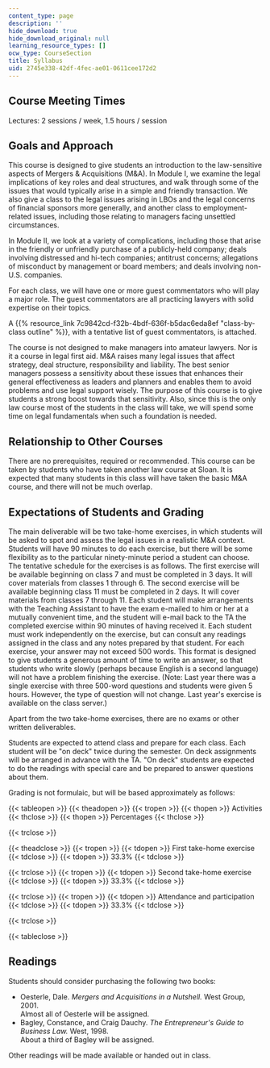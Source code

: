 ```yaml
---
content_type: page
description: ''
hide_download: true
hide_download_original: null
learning_resource_types: []
ocw_type: CourseSection
title: Syllabus
uid: 2745e338-42df-4fec-ae01-0611cee172d2
---
```


Course Meeting Times
--------------------

Lectures: 2 sessions / week, 1.5 hours / session

Goals and Approach
------------------

This course is designed to give students an introduction to the law-sensitive aspects of Mergers & Acquisitions (M&A). In Module I, we examine the legal implications of key roles and deal structures, and walk through some of the issues that would typically arise in a simple and friendly transaction. We also give a class to the legal issues arising in LBOs and the legal concerns of financial sponsors more generally, and another class to employment-related issues, including those relating to managers facing unsettled circumstances.

In Module II, we look at a variety of complications, including those that arise in the friendly or unfriendly purchase of a publicly-held company; deals involving distressed and hi-tech companies; antitrust concerns; allegations of misconduct by management or board members; and deals involving non-U.S. companies.

For each class, we will have one or more guest commentators who will play a major role. The guest commentators are all practicing lawyers with solid expertise on their topics.

A {{% resource_link 7c9842cd-f32b-4bdf-636f-b5dac6eda8ef "class-by-class outline" %}}, with a tentative list of guest commentators, is attached.

The course is not designed to make managers into amateur lawyers. Nor is it a course in legal first aid. M&A raises many legal issues that affect strategy, deal structure, responsibility and liability. The best senior managers possess a sensitivity about these issues that enhances their general effectiveness as leaders and planners and enables them to avoid problems and use legal support wisely. The purpose of this course is to give students a strong boost towards that sensitivity. Also, since this is the only law course most of the students in the class will take, we will spend some time on legal fundamentals when such a foundation is needed.

Relationship to Other Courses
-----------------------------

There are no prerequisites, required or recommended. This course can be taken by students who have taken another law course at Sloan. It is expected that many students in this class will have taken the basic M&A course, and there will not be much overlap.

Expectations of Students and Grading
------------------------------------

The main deliverable will be two take-home exercises, in which students will be asked to spot and assess the legal issues in a realistic M&A context. Students will have 90 minutes to do each exercise, but there will be some flexibility as to the particular ninety-minute period a student can choose. The tentative schedule for the exercises is as follows. The first exercise will be available beginning on class 7 and must be completed in 3 days. It will cover materials from classes 1 through 6. The second exercise will be available beginning class 11 must be completed in 2 days. It will cover materials from classes 7 through 11. Each student will make arrangements with the Teaching Assistant to have the exam e-mailed to him or her at a mutually convenient time, and the student will e-mail back to the TA the completed exercise within 90 minutes of having received it. Each student must work independently on the exercise, but can consult any readings assigned in the class and any notes prepared by that student. For each exercise, your answer may not exceed 500 words. This format is designed to give students a generous amount of time to write an answer, so that students who write slowly (perhaps because English is a second language) will not have a problem finishing the exercise. (Note: Last year there was a single exercise with three 500-word questions and students were given 5 hours. However, the type of question will not change. Last year's exercise is available on the class server.)

Apart from the two take-home exercises, there are no exams or other written deliverables.

Students are expected to attend class and prepare for each class. Each student will be "on deck" twice during the semester. On deck assignments will be arranged in advance with the TA. "On deck" students are expected to do the readings with special care and be prepared to answer questions about them.

Grading is not formulaic, but will be based approximately as follows:

{{< tableopen >}}
{{< theadopen >}}
{{< tropen >}}
{{< thopen >}}
Activities
{{< thclose >}}
{{< thopen >}}
Percentages
{{< thclose >}}

{{< trclose >}}

{{< theadclose >}}
{{< tropen >}}
{{< tdopen >}}
First take-home exercise
{{< tdclose >}}
{{< tdopen >}}
33.3%
{{< tdclose >}}

{{< trclose >}}
{{< tropen >}}
{{< tdopen >}}
Second take-home exercise
{{< tdclose >}}
{{< tdopen >}}
33.3%
{{< tdclose >}}

{{< trclose >}}
{{< tropen >}}
{{< tdopen >}}
Attendance and participation
{{< tdclose >}}
{{< tdopen >}}
33.3%
{{< tdclose >}}

{{< trclose >}}

{{< tableclose >}}

  

Readings
--------

Students should consider purchasing the following two books:

*   Oesterle, Dale. _Mergers and Acquisitions in a Nutshell._ West Group, 2001.  
    Almost all of Oesterle will be assigned.
*   Bagley, Constance, and Craig Dauchy. _The Entrepreneur's Guide to Business Law._ West, 1998.  
    About a third of Bagley will be assigned.

Other readings will be made available or handed out in class.